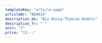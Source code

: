 ```yaml
---
templateKey: "article-page"
articleNr: "B60016"
description_de: "Bio Honig-Thymian-Nudeln"
description_fr: " "
unit: "3"
price: "13.--"
---
```

